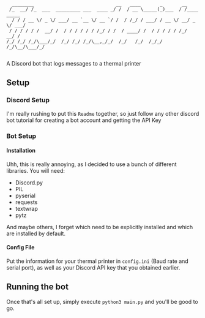 ```
  ________                              __   ____       _       __           
 /_  __/ /_  ___  _________ ___  ____ _/ /  / __ \_____(_)___  / /____  _____
  / / / __ \/ _ \/ ___/ __ `__ \/ __ `/ /  / /_/ / ___/ / __ \/ __/ _ \/ ___/
 / / / / / /  __/ /  / / / / / / /_/ / /  / ____/ /  / / / / / /_/  __/ /    
/_/ /_/ /_/\___/_/  /_/ /_/ /_/\__,_/_/  /_/   /_/  /_/_/ /_/\__/\___/_/     
                                                                             
```
A Discord bot that logs messages to a thermal printer

## Setup
### Discord Setup
I'm really rushing to put this `Readme` together, so just follow any other discord bot tutorial for creating a bot account and getting the API Key

### Bot Setup
#### Installation
Uhh, this is really annoying, as I decided to use a bunch of different libraries. You will need:
* Discord.py
* PIL
* pyserial
* requests
* textwrap
* pytz

And maybe others, I forget which need to be explicitly installed and which are installed by default. 

#### Config File
Put the information for your thermal printer in `config.ini` (Baud rate and serial port), as well as your Discord API key that you obtained earlier.

## Running the bot
Once that's all set up, simply execute `python3 main.py` and you'll be good to go.
